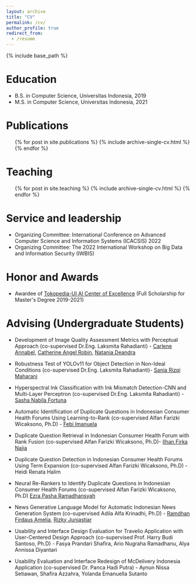 ```yaml
---
layout: archive
title: "CV"
permalink: /cv/
author_profile: true
redirect_from:
  - /resume
---
```


{% include base_path %}

Education
======
* B.S. in Computer Science, Universitas Indonesia, 2019
* M.S. in Computer Science, Universitas Indonesia, 2021

<!-- Work experience
======
* Summer 2015: Research Assistant
  * Github University
  * Duties included: Tagging issues
  * Supervisor: Professor Git

* Fall 2015: Research Assistant
  * Github University
  * Duties included: Merging pull requests
  * Supervisor: Professor Hub -->
  
<!-- Skills
======
* Skill 1
* Skill 2
  * Sub-skill 2.1
  * Sub-skill 2.2
  * Sub-skill 2.3
* Skill 3 -->

Publications
======
  <ul>{% for post in site.publications %}
    {% include archive-single-cv.html %}
  {% endfor %}</ul>
  
<!-- Talks
======
  <ul>{% for post in site.talks %}
    {% include archive-single-talk-cv.html %}
  {% endfor %}</ul>
   -->

Teaching
======
  <ul>{% for post in site.teaching %}
    {% include archive-single-cv.html %}
  {% endfor %}</ul>

Service and leadership
======
* Organizing Committee: International Conference on Advanced Computer Science and Information Systems (ICACSIS) 2022
* Organizing Committee: The 2022 International Workshop on Big Data and Information Security (IWBIS)

Honor and Awards
======
* Awardee of [Tokopedia-UI AI Center of Excellence](https://tokopedia-ai.cs.ui.ac.id/) (Full Scholarship for Master's Degree 2019-2021)

Advising (Undergraduate Students)
======

* Development of Image Quality Assessment Metrics with Perceptual Approach (co-supervised Dr.Eng. Laksmita Rahadianti) - [Carlene Annabel](https://www.linkedin.com/in/carlene-annabel-48b9241b7), [Catherine Angel Robin](https://id.linkedin.com/in/catherine-angel-robin-937197218), [Natania Deandra](https://id.linkedin.com/in/nataniadeandra)

* Robustness Test of YOLOv11 for Object Detection in Non-Ideal Conditions (co-supervised Dr.Eng. Laksmita Rahadianti)- [Sania Rizqi Maharani](https://id.linkedin.com/in/saniamhrn)

* Hyperspectral Ink Classification with Ink Mismatch Detection-CNN and Multi-Layer Perceptron (co-supervised Dr.Eng. Laksmita Rahadianti) - [Sasha Nabila Fortuna](https://id.linkedin.com/in/sasha-nabila-fortuna)

* Automatic Identification of Duplicate Questions in Indonesian Consumer Health Forums Using Learning-to-Rank (co-supervised Alfan Farizki Wicaksono, Ph.D) - [Febi Imanuela](https://id.linkedin.com/in/febi-imanuela)

* Duplicate Question Retrieval in Indonesian Consumer Health Forum with Rank Fusion (co-supervised Alfan Farizki Wicaksono, Ph.D)- [Ilhan Firka Najia](https://id.linkedin.com/in/ilhanfirka)

* Duplicate Question Detection in Indonesian Consumer Health Forums Using Term Expansion (co-supervised Alfan Farizki Wicaksono, Ph.D) - Heidi Renata Halim

* Neural Re-Rankers to Identify Duplicate Questions in Indonesian Consumer Health Forums (co-supervised Alfan Farizki Wicaksono, Ph.D)
[Ezra Pasha Ramadhansyah](https://id.linkedin.com/in/ezra-pasha-b3734a1b9)

* News Generative Language Model for Automatic Indonesian News Generation System (co-supervised Adila Alfa Krinadhi, Ph.D) - [Ramdhan Firdaus Amelia](https://id.linkedin.com/in/ramdhan-firdaus-amelia), [Rizky Juniastiar](https://id.linkedin.com/in/rizkyjuniastiar)

* Usability and Interface Design Evaluation for Travelio Application with User-Centered Design Approach (co-supervised Prof. Harry Budi Santoso, Ph.D) - Fasya Prandari Shafira, Ario Nugraha Ramadhanu, Alya Annissa Diyantari

* Usability Evaluation and Interface Redesign of McDelivery Indonesia Application (co-supervised Dr. Panca Hadi Putra) - Aynun Nissa Setiawan, Shafira Azzahra, Yolanda Emanuella Sutanto
